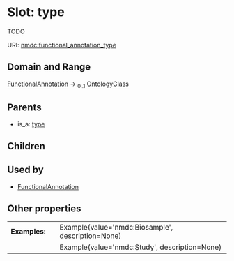 
# Slot: type


TODO

URI: [nmdc:functional_annotation_type](https://microbiomedata/meta/functional_annotation_type)


## Domain and Range

[FunctionalAnnotation](FunctionalAnnotation.md) &#8594;  <sub>0..1</sub> [OntologyClass](OntologyClass.md)

## Parents

 *  is_a: [type](type.md)

## Children


## Used by

 * [FunctionalAnnotation](FunctionalAnnotation.md)

## Other properties

|  |  |  |
| --- | --- | --- |
| **Examples:** | | Example(value='nmdc:Biosample', description=None) |
|  | | Example(value='nmdc:Study', description=None) |

